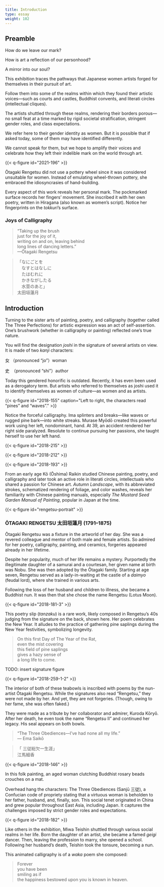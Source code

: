 ```yaml
---
title: Introduction
type: essay
weight: 102
---
```


## Preamble

How do we leave our mark?

How is art a reflection of our personhood?

A mirror into our soul?

This exhibition traces the pathways that Japanese women artists forged for themselves in their pursuit of art.

Follow them into some of the realms within which they found their artistic voices—such as courts and castles, Buddhist convents, and literati circles (intellectual cliques).

The artists shuttled through these realms, rendering their borders porous—no small feat at a time marked by rigid societal stratification, stringent gender roles, and class expectations.

We refer here to their gender identity as women. But it is possible that if asked today, some of them may have identified differently.

We cannot speak for them, but we hope to amplify their voices and celebrate how they left their indelible mark on the world through art.

{{< q-figure id="2021-196" >}}

Ōtagaki Rengetsu did not use a pottery wheel since it was considered unsuitable for women. Instead of emulating wheel-thrown pottery, she embraced the idiosyncrasies of hand-building.

Every aspect of this work reveals her personal mark. The pockmarked surface records her fingers’ movement. She inscribed it with her own poetry, written in Hiragana (also known as women’s script). Notice her fingerprints on the *tokkuri*’s surface.

### Joys of Calligraphy

>“Taking up the brush<br />
>just for the joy of it,<br />
>writing on and on, leaving behind<br />
>long lines of dancing letters.”<br />
>—Ōtagaki Rengetsu

><span lang="ja">「なにごとを<br />
>&#12288;なすとはなしに<br />
>&#12288;たはむれに<br />
>&#12288;かきながしたる<br />
>&#12288;水莖のあと」<br />
>太田垣蓮月</span>

## Introduction

Turning to the sister arts of painting, poetry, and calligraphy (together called The Three Perfections) for artistic expression was an act of self-assertion. One’s brushwork (whether in calligraphy or painting) reflected one’s true nature.

You will find the designation *joshi* in the signature of several artists on view. It is made of two *kanji* characters:

<span lang="ja">女</span> （pronounced “jo”）woman

<span lang="ja">史</span>　（pronounced “shi”）author

Today this gendered honorific is outdated. Recently, it has even been used as a derogatory term. But artists who referred to themselves as joshi used it to identify themselves as women of culture—as women and as artists.

{{< q-figure id="2018-155" caption="Left to right, the characters read “pines” and “waves”." >}}

Notice the forceful calligraphy. Ima splinters and breaks—like waves or rugged pine bark—into white streaks. Murase Myōdō created this powerful work using her left, nondominant, hand. At 39, an accident rendered her right side paralyzed. Resolute to continue pursuing her passions, she taught herself to use her left hand.

{{< q-figure id="2018-215" >}}

{{< q-figure id="2018-212" >}}

{{< q-figure id="2018-193" >}}

From an early age Kō (Ōshima) Raikin studied Chinese painting, poetry, and calligraphy and later took an active role in literati circles, intellectuals who shared a passion for Chinese art. *Autumn Landscape*, with its abbreviated strokes, schematized rendering of foliage, and color washes, reveals her familiarity with Chinese painting manuals, especially *The* *Mustard Seed Garden Manual of Painting*, popular in Japan at the time.

{{< q-figure id="rengetsu-portrait" >}}

### ŌTAGAKI RENGETSU <span lang="ja">太田垣蓮月</span> (1791–1875)

Ōtagaki Rengetsu was a fixture in the artworld of her day. She was a revered colleague and mentor of both male and female artists. So admired for her poetry, calligraphy, painting, and ceramics, forgeries appeared already in her lifetime.

Despite her popularity, much of her life remains a mystery. Purportedly the illegitimate daughter of a samurai and a courtesan, her given name at birth was Nobu. She was then adopted by the Ōtagaki family. Starting at age seven, Rengetsu served as a lady-in-waiting at the castle of a *daimyo* (feudal lord), where she trained in various arts.

Following the loss of her husband and children to illness, she became a Buddhist nun. It was then that she chose the name Rengetsu (Lotus Moon).

{{< q-figure id="2018-181-3" >}}

This poetry slip (*tanzaku*) is a rare work, likely composed in Rengetsu’s 40s judging from the signature on the back, shown here. Her poem celebrates the New Year. It alludes to the practice of gathering pine saplings during the New Year festivities, symbolizing longevity.

>On this first Day of The Year of the Rat,<br />
>even the mist covering<br />
>this field of pine saplings<br />
>gives a hazy sense of<br />
>a long life to come.<br />

TODO: insert signature figure

{{< q-figure id="2018-259-1-2" >}}

The interior of both of these teabowls is inscribed with poems by the nun-artist Ōtagaki Rengetsu. While the signatures also read “Rengetsu,” they were not made by her. And yet, they are not forgeries. (Though, owing to her fame, she was often faked.)

They were made as a tribute by her collaborator and admirer, Kuroda Kōryō. After her death, he even took the name “Rengetsu II” and continued her legacy. His seal appears on both bowls.

>“The Three Obediences—I’ve had none all my life.”<br />
>— Ema Saikō

><span lang="ja">「 三従総欠一生涯」<br />
>江馬細香</span>

{{< q-figure id="2018-146" >}}

In this folk painting, an aged woman clutching Buddhist rosary beads crouches on a mat.

Overhead hang the characters: The Three Obediences (Sanjū <span lang="ja">三従</span>), a Confucian code of propriety stating that a virtuous woman is beholden to her father, husband, and, finally, son. This social tenet originated in China and grew popular throughout East Asia, including Japan. It captures the challenges imposed by strict gender roles and expectations.

{{< q-figure id="2018-182" >}}

Like others in the exhibition, Miwa Teishin shuttled through various social realms in her life. Born the daughter of an artist, she became a famed *geigi* dancer. Then, leaving the profession to marry, she opened a school. Following her husband’s death, Teishin took the tonsure, becoming a nun.

This animated calligraphy is of a *waka* poem she composed:

>Forever<br />
>you have been<br />
>smiling as if<br />
>the happiness bestowed upon you is known in heaven.<br />

